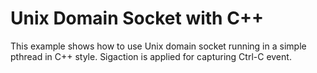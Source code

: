 # Unix Domain Socket with C++
This example shows how to use Unix domain socket running in a simple pthread in C++ style. Sigaction is applied for capturing Ctrl-C event.
 
